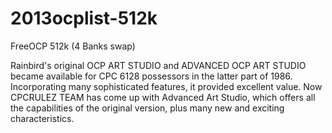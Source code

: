 # 2013ocplist-512k
FreeOCP 512k (4 Banks swap)

Rainbird's original OCP ART STUDIO and ADVANCED OCP ART STUDIO became available for CPC 6128 possessors in the latter part of 1986. Incorporating many sophisticated features, it provided excellent value. Now CPCRULEZ TEAM has come up with Advanced Art Studio, which offers all the capabilities of the original version, plus many new and exciting characteristics.
